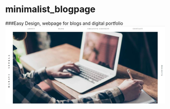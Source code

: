 # minimalist_blogpage
###Easy Design, webpage for blogs and digital portfolio
![page screenshot](/images/Capture.jpg)
